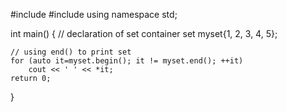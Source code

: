 #include <iostream> 
#include <set> 
using namespace std; 
   
int main() 
{ 
    // declaration of set container 
    set<int> myset{1, 2, 3, 4, 5}; 
      
    // using end() to print set 
    for (auto it=myset.begin(); it != myset.end(); ++it) 
        cout << ' ' << *it; 
    return 0; 
} 

